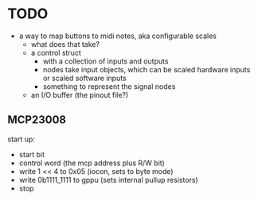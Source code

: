 # TODO

- a way to map buttons to midi notes, aka configurable scales
    - what does that take?
    - a control struct
      - with a collection of inputs and outputs
      - nodes take input objects, which can be scaled hardware inputs or scaled software inputs
      - something to represent the signal nodes
    - an I/O buffer (the pinout file?)

## MCP23008
start up:
- start bit
- control word (the mcp address plus R/W bit)
- write 1 << 4 to 0x05 (iocon, sets to byte mode)
- write 0b1111_1111 to gppu (sets internal pullup resistors)
- stop 